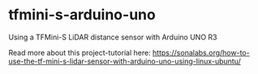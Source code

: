 # tfmini-s-arduino-uno
Using a TFMini-S LiDAR distance sensor with Arduino UNO R3

Read more about this project-tutorial here: https://sonalabs.org/how-to-use-the-tf-mini-s-lidar-sensor-with-arduino-uno-using-linux-ubuntu/
